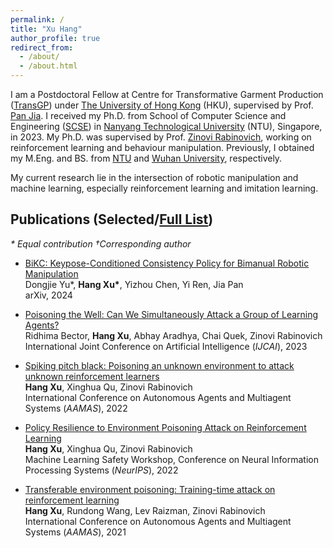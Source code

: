 ```yaml
---
permalink: /
title: "Xu Hang"
author_profile: true
redirect_from: 
  - /about/
  - /about.html
---
```


I am a Postdoctoral Fellow at Centre for Transformative Garment Production ([TransGP](https://www.transgp.hk/)) under [The University of Hong Kong](https://www.hku.hk/) (HKU), supervised by Prof. [Pan Jia](https://www.cs.hku.hk/people/academic-staff/jpan). 
I received my Ph.D. from School of Computer Science and Engineering ([SCSE](https://www.ntu.edu.sg/computing)) in [Nanyang Technological University](https://www.ntu.edu.sg/) (NTU), Singapore, in 2023.
My Ph.D. was supervised by Prof. [Zinovi Rabinovich](https://www.zinovi.net/), working on reinforcement learning and behaviour manipulation. 
Previously, I obtained my M.Eng. and BS. from [NTU](https://www.ntu.edu.sg/) and [Wuhan University](https://en.whu.edu.cn/), respectively.   

My current research lie in the intersection of robotic manipulation and machine learning, especially reinforcement learning and imitation learning.




## Publications (Selected/[Full List](https://scholar.google.com.sg/citations?view_op=list_works&hl=en&hl=en&user=_tNUciIAAAAJ))
*\* Equal contribution †Corresponding author*

- [BiKC: Keypose-Conditioned Consistency Policy for Bimanual Robotic Manipulation](https://arxiv.org/pdf/2406.10093)   
  Dongjie Yu\*, **Hang Xu\***, Yizhou Chen, Yi Ren, Jia Pan     
  arXiv, 2024  
 
  
- [Poisoning the Well: Can We Simultaneously Attack a Group of Learning Agents?](https://www.ijcai.org/proceedings/2023/0386.pdf)    
  Ridhima Bector, **Hang Xu**, Abhay Aradhya, Chai Quek, Zinovi Rabinovich   
  International Joint Conference on Artificial Intelligence (*IJCAI*), 2023  
  
  
- [Spiking pitch black: Poisoning an unknown environment to attack unknown reinforcement learners](https://www.ifaamas.org/Proceedings/aamas2022/pdfs/p1409.pdf)      
  **Hang Xu**, Xinghua Qu, Zinovi Rabinovich   
  International Conference on Autonomous Agents and Multiagent Systems (*AAMAS*), 2022   
  
  
- [Policy Resilience to Environment Poisoning Attack on Reinforcement Learning](https://arxiv.org/pdf/2304.12151)    
  **Hang Xu**, Xinghua Qu, Zinovi Rabinovich   
  Machine Learning Safety Workshop, Conference on Neural Information Processing Systems (*NeurIPS*), 2022   
  
- [Transferable environment poisoning: Training-time attack on reinforcement learning](https://ifmas.csc.liv.ac.uk/Proceedings/aamas2021/pdfs/p1398.pdf)    
  **Hang Xu**, Rundong Wang, Lev Raizman, Zinovi Rabinovich    
  International Conference on Autonomous Agents and Multiagent Systems (*AAMAS*), 2021   
  




